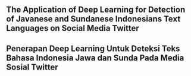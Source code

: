 ## The Application of Deep Learning for Detection of Javanese and Sundanese Indonesians Text Languages on Social Media Twitter
## Penerapan Deep Learning Untuk Deteksi Teks Bahasa Indonesia Jawa dan Sunda Pada Media Sosial Twitter
